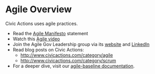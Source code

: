 # Agile Overview

Civic Actions uses agile practices.

* Read the [Agile Manifesto](http://agilemanifesto.org/) statement
* Watch this [Agile video](https://www.commoncraft.com/video/agile-methodology)
* Join the Agile Gov Leadership group via its [website](http://www.agilegovleaders.org/) and [LinkedIn](https://www.linkedin.com/grp/home?gid=6642487)
* Read blog posts on Civic Actions:
    * <http://www.civicactions.com/category/agile>
    * <http://www.civicactions.com/category/scrum>
* For a deeper dive, visit our [agile-baseline documentation](agile-baseline/introduction.md).
